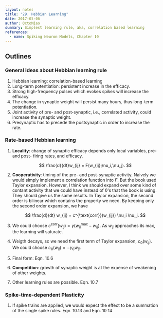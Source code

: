 ```yaml
---
layout: notes
title: "29. Hebbian Learning"
date: 2017-05-06
author: OctoMiao
summary: Simplest learning rule, aka, correlation based learning
references:
  - name: Spiking Neuron Models, Chapter 10
---
```



## Outlines


### General ideas about Hebbian learning rule

1. Hebbian learning: correlation-based learning
2. Long-term potentiation: persistent increase in the efficacy.
3. Strong high-frequency pulses which evokes spikes will increase the efficacy.
4. The change in synaptic weight will persist many hours, thus long-term potentiation.
5. Joint activity of pre- and post-synaptic, i.e., correlated activity, could increase the synaptic weight.
6. Presynaptic has to precede the postsynaptic in order to increase the rate.

### Rate-based Hebbian learning

1. **Locality**: change of synaptic efficacy depends only local variables, pre- and post- firing rates, and efficacy.

   $$
   \frac{d}{dt}w_{ij} = F(w_{ij};\nu_i,\nu_j).
   $$

2. **Cooperativity**: timing of the pre- and post-synaptic activity. Naively we would simply implement a correlation function into $F$. But the book used Taylor expansion. However, I think we should expand over some kind of contant activity that we could have instead of 0's that the book is using. They should give us the same results. In Taylor expansion, the second order is bilinear which contains the property we need. By keeping only the second order expansion, we have

   $$
   \frac{d}{dt} w_{ij} = c^{\text{corr}}(w_{ij}) \nu_i \nu_j.
   $$

3. We could choose $c^{\text{corr}}(w_{ij}) = \gamma (w_{ij}^{\text{max}} - w_{ij})$. As $w_{ij}$ approaches its max, the learning will saturate.
4. Weigth decays, so we need the first term of Taylor expansion, $c_0(w_{ij})$. We could choose $c_0(w_{ij}) = - \gamma_0 w_{ij}$.
5. Final form: Eqn. 10.6
6. **Competition**: growth of synaptic weight is at the expense of weakening of other weights.
7. Other learning rules are possible. Eqn. 10.7


### Spike-time-dependent Plasticity

1. If spike trains are applied, we would expect the effect to be a summation of the single spike rules. Eqn. 10.13 and Eqn. 10 14
